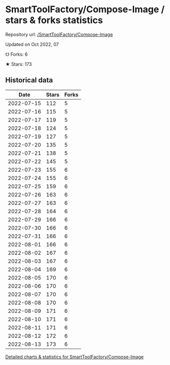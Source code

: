 # SmartToolFactory/Compose-Image / stars & forks statistics

Repository url: [/SmartToolFactory/Compose-Image](https://github.com/SmartToolFactory/Compose-Image)

Updated on Oct 2022, 07

☋ Forks: 6

★ Stars: 173

## Historical data
| Date | Stars | Forks |
|------|-------|-------|
| 2022-07-15 | 112 | 5 | 
| 2022-07-16 | 115 | 5 | 
| 2022-07-17 | 119 | 5 | 
| 2022-07-18 | 124 | 5 | 
| 2022-07-19 | 127 | 5 | 
| 2022-07-20 | 135 | 5 | 
| 2022-07-21 | 138 | 5 | 
| 2022-07-22 | 145 | 5 | 
| 2022-07-23 | 155 | 6 | 
| 2022-07-24 | 155 | 6 | 
| 2022-07-25 | 159 | 6 | 
| 2022-07-26 | 163 | 6 | 
| 2022-07-27 | 163 | 6 | 
| 2022-07-28 | 164 | 6 | 
| 2022-07-29 | 166 | 6 | 
| 2022-07-30 | 166 | 6 | 
| 2022-07-31 | 166 | 6 | 
| 2022-08-01 | 166 | 6 | 
| 2022-08-02 | 167 | 6 | 
| 2022-08-03 | 167 | 6 | 
| 2022-08-04 | 169 | 6 | 
| 2022-08-05 | 170 | 6 | 
| 2022-08-06 | 170 | 6 | 
| 2022-08-07 | 170 | 6 | 
| 2022-08-08 | 170 | 6 | 
| 2022-08-09 | 171 | 6 | 
| 2022-08-10 | 171 | 6 | 
| 2022-08-11 | 171 | 6 | 
| 2022-08-12 | 172 | 6 | 
| 2022-08-13 | 173 | 6 | 


[Detailed charts & statistics for SmartToolFactory/Compose-Image](https://reviewgithub.com/rep/SmartToolFactory/Compose-Image)
